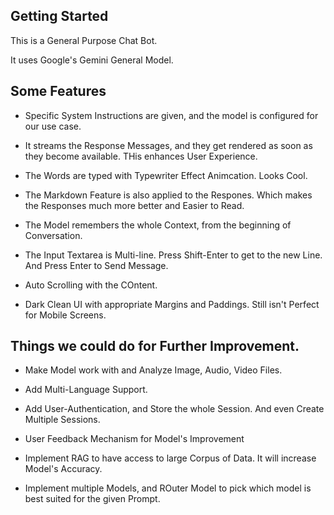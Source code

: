 ## Getting Started

This is a General Purpose Chat Bot. 

It uses Google's Gemini General Model.

## Some Features
 - Specific System Instructions are given, and the model is configured for our use case. 

 - It streams the Response Messages, and they get rendered as soon as they become available. THis enhances User Experience. 

 - The Words are typed with Typewriter Effect Animcation. Looks Cool. 

 - The Markdown Feature is also applied to the Respones. Which makes the Responses much more better and Easier to Read. 

 - The Model remembers the whole Context, from the beginning of Conversation. 

 - The Input Textarea is Multi-line. Press Shift-Enter to get to the new Line. And Press Enter to Send Message. 

 - Auto Scrolling with the COntent. 

 - Dark Clean UI with appropriate Margins and Paddings. Still isn't Perfect for Mobile Screens. 


 ## Things we could do for Further Improvement. 
  - Make Model work with and Analyze Image, Audio, Video Files. 

  - Add Multi-Language Support. 

  - Add User-Authentication, and Store the whole Session. And even Create Multiple Sessions. 

  - User Feedback Mechanism for Model's Improvement

  - Implement RAG to have access to large Corpus of Data. It will increase Model's Accuracy. 

  - Implement multiple Models, and ROuter Model to pick which model is best suited for the given Prompt. 

  